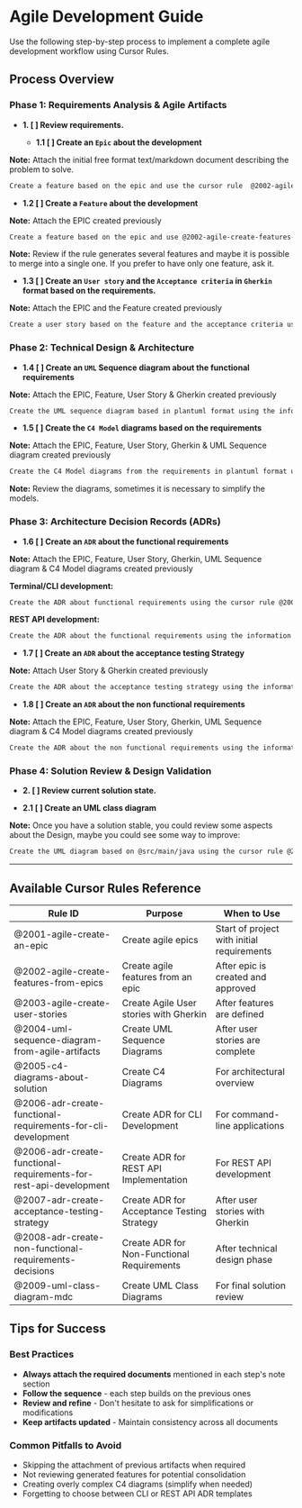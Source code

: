 # Agile Development Guide

Use the following step-by-step process to implement a complete agile development workflow using Cursor Rules.

## Process Overview

### Phase 1: Requirements Analysis & Agile Artifacts

- **1. [ ] Review requirements.**

  - **1.1 [ ] Create an `Epic` about the development**

**Note:** Attach the initial free format text/markdown document describing the problem to solve.

```bash
Create a feature based on the epic and use the cursor rule  @2002-agile-create-features-from-epics
```

  - **1.2 [ ] Create a `Feature` about the development**

**Note:** Attach the EPIC created previously

```bash
Create a feature based on the epic and use @2002-agile-create-features-from-epics
```

**Note:** Review if the rule generates several features and maybe it is possible to merge into a single one. If you prefer to have only one feature, ask it.

  - **1.3 [ ] Create an `User story` and the `Acceptance criteria` in `Gherkin` format based on the requirements.**

**Note:** Attach the EPIC and the Feature created previously

```bash
Create a user story based on the feature and the acceptance criteria using the information provided with the cursor rule @2003-agile-create-user-stories
```

### Phase 2: Technical Design & Architecture

  - **1.4 [ ] Create an `UML` Sequence diagram about the functional requirements**

**Note:** Attach the EPIC, Feature, User Story & Gherkin created previously

```bash
Create the UML sequence diagram based in plantuml format using the information provided with the cursor rule @2004-uml-sequence-diagram-from-agile-artifacts
```

  - **1.5 [ ] Create the `C4 Model` diagrams based on the requirements**

**Note:** Attach the EPIC, Feature, User Story, Gherkin & UML Sequence diagram created previously

```bash
Create the C4 Model diagrams from the requirements in plantuml format using the information provided with the cursor rule @2005-c4-diagrams-about-solution
```

**Note:** Review the diagrams, sometimes it is necessary to simplify the models.

### Phase 3: Architecture Decision Records (ADRs)

  - **1.6 [ ] Create an `ADR` about the functional requirements**

**Note:** Attach the EPIC, Feature, User Story, Gherkin, UML Sequence diagram & C4 Model diagrams created previously

**Terminal/CLI development:**

```bash
Create the ADR about functional requirements using the cursor rule @2006-adr-create-functional-requirements-for-cli-development
```

**REST API development:**

```bash
Create the ADR about the functional requirements using the information provided with the cursor rule @2006-adr-create-functional-requirements-for-rest-api-development
```

  - **1.7 [ ] Create an `ADR` about the acceptance testing Strategy**

**Note:** Attach User Story & Gherkin created previously

```bash
Create the ADR about the acceptance testing strategy using the information provided with the cursor rule @2007-adr-create-acceptance-testing-strategy
```

  - **1.8 [ ] Create an `ADR` about the non functional requirements**

**Note:** Attach the EPIC, Feature, User Story, Gherkin, UML Sequence diagram & C4 Model diagrams created previously

```bash
Create the ADR about the non functional requirements using the information provided with the cursor rule @2008-adr-create-non-functional-requirements-decisions
```

### Phase 4: Solution Review & Design Validation

- **2. [ ] Review current solution state.**

 - **2.1 [ ] Create an UML class diagram**

**Note:** Once you have a solution stable, you could review some aspects about the Design, maybe you could see some way to improve:

```bash
Create the UML diagram based on @src/main/java using the cursor rule @2009-uml-class-diagram-mdc
```

---

## Available Cursor Rules Reference

| Rule ID | Purpose | When to Use |
|---------|---------|-------------|
| @2001-agile-create-an-epic | Create agile epics | Start of project with initial requirements |
| @2002-agile-create-features-from-epics | Create agile features from an epic | After epic is created and approved |
| @2003-agile-create-user-stories | Create Agile User stories with Gherkin | After features are defined |
| @2004-uml-sequence-diagram-from-agile-artifacts | Create UML Sequence Diagrams | After user stories are complete |
| @2005-c4-diagrams-about-solution | Create C4 Diagrams | For architectural overview |
| @2006-adr-create-functional-requirements-for-cli-development | Create ADR for CLI Development | For command-line applications |
| @2006-adr-create-functional-requirements-for-rest-api-development | Create ADR for REST API Implementation | For REST API development |
| @2007-adr-create-acceptance-testing-strategy | Create ADR for Acceptance Testing Strategy | After user stories with Gherkin |
| @2008-adr-create-non-functional-requirements-decisions | Create ADR for Non-Functional Requirements | After technical design phase |
| @2009-uml-class-diagram-mdc | Create UML Class Diagrams | For final solution review |

## Tips for Success

### Best Practices
- **Always attach the required documents** mentioned in each step's note section
- **Follow the sequence** - each step builds on the previous ones
- **Review and refine** - Don't hesitate to ask for simplifications or modifications
- **Keep artifacts updated** - Maintain consistency across all documents

### Common Pitfalls to Avoid
- Skipping the attachment of previous artifacts when required
- Not reviewing generated features for potential consolidation
- Creating overly complex C4 diagrams (simplify when needed)
- Forgetting to choose between CLI or REST API ADR templates 